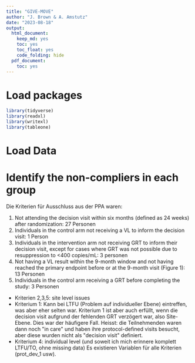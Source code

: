 ```yaml
---
title: "GIVE-MOVE"
author: "J. Brown & A. Amstutz"
date: "2023-08-18"
output:
  html_document:
    keep_md: yes
    toc: yes
    toc_float: yes
    code_folding: hide
  pdf_document:
    toc: yes
---
```

# Load packages

```r
library(tidyverse)
library(readxl)
library(writexl)
library(tableone)
```

# Load Data


# Identify the non-compliers in each group
Die Kriterien für Ausschluss aus der PPA waren:
1) Not attending the decision visit within six months (defined as 24 weeks) after randomization: 27 Personen
2) Individuals in the control arm not receiving a VL to inform the decision visit: 1 Person
3) Individuals in the intervention arm not receiving GRT to inform their decision visit, except for cases where GRT was not possible due to resuppression to <400 copies/mL: 3 personen
4) Not having a VL result within the 9-month window and not having reached the primary endpoint before or at the 9-month visit (Figure 1): 13 Personen
5) Individuals in the control arm receiving a GRT before completing the study: 3 Personen
- Kriterien 2,3,5: site level issues
- Kriterium 1: Kann bei LTFU (Problem auf individueller Ebene) eintreffen, was aber eher selten war. Kriterium 1 ist aber auch erfüllt, wenn die decision visit aufgrund der fehlenden GRT verzögert war, also Site-Ebene. Dies war der häufigere Fall. Heisst: die Teilnehmenden waren dann noch "in care" und haben ihre protocol-defined visits besucht, aber diese wurden nicht als "decision visit" definiert.
- Kriterium 4: individual level (und soweit ich mich erinnere komplett LTFU/TO, ohne missing data)
Es existieren Variablen für alle Kriterien (prot_dev_1 usw).



